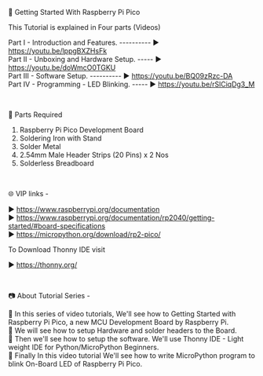 📕 Getting Started With Raspberry Pi Pico <br />


This Tutorial is explained in Four parts (Videos)

Part I        -  Introduction and Features. ---------- ▶️ https://youtu.be/lppgBXZHsFk  
Part II       -  Unboxing and Hardware Setup. ----- ▶️ https://youtu.be/doWmcO0TGKU  
Part III      -  Software Setup. ---------- ▶️ https://youtu.be/BQ09zRzc-DA  
Part IV       -  Programming - LED Blinking. ----- ▶️ https://youtu.be/rSlCiqDg3_M  

<br />

📜 Parts Required

1. Raspberry Pi Pico Development Board
2. Soldering Iron with Stand
3. Solder Metal
4. 2.54mm Male Header Strips (20 Pins) x 2 Nos
5. Solderless Breadboard

<br />

🌐 VIP links -  

▶️ https://www.raspberrypi.org/documentation  
▶️ https://www.raspberrypi.org/documentation/rp2040/getting-started/#board-specifications  
▶️ https://micropython.org/download/rp2-pico/  

To Download Thonny IDE visit

▶️ https://thonny.org/

<br />

📷 About Tutorial Series -

🚩   In this series of video tutorials, We'll see how to Getting Started with Raspberry Pi Pico, a new MCU Development Board by Raspberry Pi.  
🚩   We will see how to setup Hardware and solder headers to the Board.  
🚩   Then we'll see how to setup the software. We'll use Thonny IDE - Light weight IDE for Python/MicroPython Beginners.  
🚩   Finally In this video tutorial We'll see how to write MicroPython program to blink On-Board LED of Raspberry Pi Pico.  
 